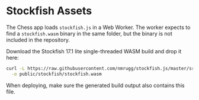 # Stockfish Assets

The Chess app loads `stockfish.js` in a Web Worker. The worker expects to find a `stockfish.wasm` binary in the same folder, but the binary is not included in the repository.

Download the Stockfish 17.1 lite single-threaded WASM build and drop it here:

```bash
curl -L https://raw.githubusercontent.com/nmrugg/stockfish.js/master/src/stockfish-17.1-lite-single-03e3232.wasm \
  -o public/stockfish/stockfish.wasm
```

When deploying, make sure the generated build output also contains this file.
